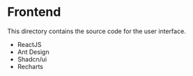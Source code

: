 # Frontend

This directory contains the source code for the user interface.

- ReactJS
- Ant Design
- Shadcn/ui
- Recharts
